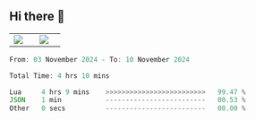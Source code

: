 ## Hi there 👋

<p align="center">
  <table align="center">
  <tr border="none">
  <td width="35%" align="center">
    <img  align="center"  src="http://github-profile-summary-cards.vercel.app/api/cards/stats?username=ricepunk&theme=github_dark" />
  </td>
    
  <td width="65%" align="center">
    <img  align="center"  src="http://github-profile-summary-cards.vercel.app/api/cards/profile-details?username=ricepunk&theme=github_dark" />
  </td>
  </tr>
  </table>
</p>

<!--START_SECTION:waka-->

```typescript
From: 03 November 2024 - To: 10 November 2024

Total Time: 4 hrs 10 mins

Lua     4 hrs 9 mins    >>>>>>>>>>>>>>>>>>>>>>>>>   99.47 %
JSON    1 min           -------------------------   00.53 %
Other   0 secs          -------------------------   00.00 %
```

<!--END_SECTION:waka-->
